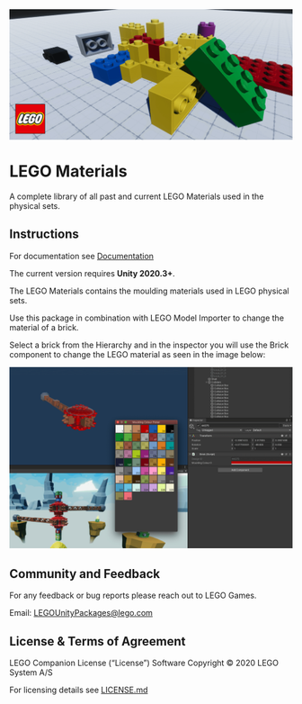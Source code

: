 <img src="Documentation~/images/image-banner.png" align="middle" width="3000"/>

# LEGO Materials

A complete library of all past and current LEGO Materials used in the physical sets.

## Instructions

For documentation see [Documentation](Documentation~/LEGO%20Materials.md)

The current version requires **Unity 2020.3+**.

The LEGO Materials contains the moulding materials used in LEGO physical sets.

Use this package in combination with LEGO Model Importer to change the material of a brick.

Select a brick from the Hierarchy and in the inspector you will use the Brick component to change the LEGO material as seen in the image below:

![LEGO Model Importer Import](Documentation~/images/material.png)

## Community and Feedback

For any feedback or bug reports please reach out to LEGO Games.

Email: [LEGOUnityPackages@lego.com](mailto:LEGOUnityPackages@lego.com)

## License & Terms of Agreement

LEGO Companion License (“License”) Software Copyright © 2020 LEGO System A/S

For licensing details see [LICENSE.md](LICENSE.md)
